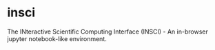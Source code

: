 # insci  
The INteractive Scientific Computing Interface (INSCI) - An in-browser jupyter notebook-like environment.
